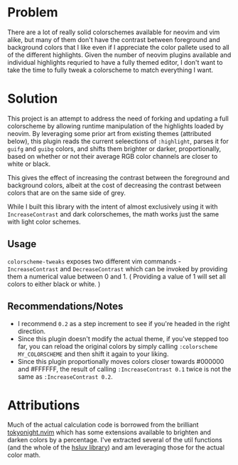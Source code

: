# Problem

There are a lot of really solid colorschemes available for neovim and vim alike, but many of them don't have the contrast between foreground and background colors that I like even if I appreciate the color pallete used to all of the different highlights.  Given the number of neovim plugins available and individual highlights requried to have a fully themed editor, I don't want to take the time to fully tweak a colorscheme to match everything I want.

# Solution

This project is an attempt to address the need of forking and updating a full colorscheme by allowing runtime manipulation of the highlights loaded by neovim.  By leveraging some prior art from existing themes (attributed below), this plugin reads the current seleections of `:highlight`, parses it for `guifg` and `guibg` colors, and shifts them brighter or darker, proportionally, based on whether or not their average RGB color channels are closer to white or black.

This gives the effect of increasing the contrast between the foreground and background colors, albeit at the cost of decreasing the contrast between colors that are on the same side of grey.

While I built this library with the intent of almost exclusively using it with `IncreaseContrast` and dark colorschemes, the math works just the same with light color schemes.

## Usage

`colorscheme-tweaks` exposes two different vim commands - `IncreaseContrast` and `DecreaseContrast` which can be invoked by providing them a numerical value between 0 and 1.  ( Providing a value of 1 will set all colors to either black or white. )

## Recommendations/Notes

* I recommend `0.2` as a step increment to see if you're headed in the right direction.
* Since this plugin doesn't modify the actual theme, if you've stepped too far, you can reload the original colors by simply calling `:colorscheme MY_COLORSCHEME` and then shift it again to your liking.
* Since this plugin proportionally moves colors closer towards #000000 and #FFFFFF, the result of calling `:IncreaseContrast 0.1` twice is not the same as `:IncreaseContrast 0.2`.

# Attributions

Much of the actual calculation code is borrowed from the brilliant [tokyonight.nvim](https://github.com/folke/tokyonight.nvim) which has some extensions available to brighten and darken colors by a percentage. I've extracted several of the util functions (and the whole of the [hsluv library](https://github.com/hsluv/hsluv-lua)) and am leveraging those for the actual color math.

